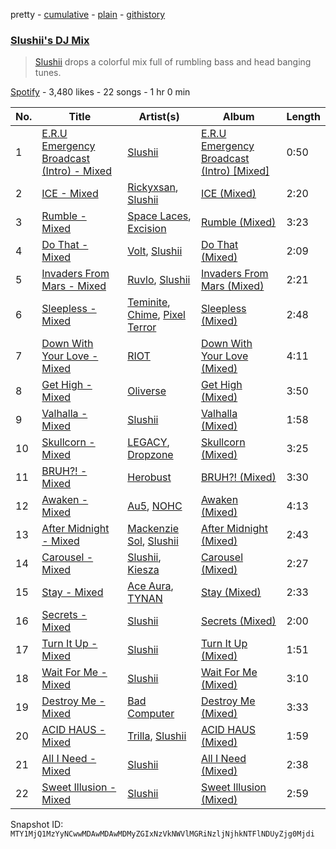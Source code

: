 pretty - [cumulative](/playlists/cumulative/37i9dQZF1DWTA9xrja5XU1.md) - [plain](/playlists/plain/37i9dQZF1DWTA9xrja5XU1) - [githistory](https://github.githistory.xyz/mackorone/spotify-playlist-archive/blob/main/playlists/plain/37i9dQZF1DWTA9xrja5XU1)

### [Slushii's DJ Mix](https://open.spotify.com/playlist/37i9dQZF1DWTA9xrja5XU1)

> <a href="spotify:artist:41rVuRHYAiH7ltBTHVR9We">Slushii</a> drops a colorful mix full of rumbling bass and head banging tunes.

[Spotify](https://open.spotify.com/user/spotify) - 3,480 likes - 22 songs - 1 hr 0 min

| No. | Title | Artist(s) | Album | Length |
|---|---|---|---|---|
| 1 | [E.R.U Emergency Broadcast \(Intro\) \- Mixed](https://open.spotify.com/track/0vmZyTqI5J3PLwyU5r7ys5) | [Slushii](https://open.spotify.com/artist/41rVuRHYAiH7ltBTHVR9We) | [E.R.U Emergency Broadcast \(Intro\) \[Mixed\]](https://open.spotify.com/album/6PuN7QYrTOidlqolwMKjHv) | 0:50 |
| 2 | [ICE \- Mixed](https://open.spotify.com/track/2jnHWiG4e1SMhvRUIkpAB3) | [Rickyxsan](https://open.spotify.com/artist/0lqxqV3IhQXO5czq1d0ZfJ), [Slushii](https://open.spotify.com/artist/41rVuRHYAiH7ltBTHVR9We) | [ICE \(Mixed\)](https://open.spotify.com/album/2J6Uvbe4WcQwAuWfqfnqMI) | 2:20 |
| 3 | [Rumble \- Mixed](https://open.spotify.com/track/6ap9zLTT2jqcLbqrZZ20u8) | [Space Laces](https://open.spotify.com/artist/37PZXblQTqpEWGdjctNcGP), [Excision](https://open.spotify.com/artist/5FKchcZpQOkqFvXBj1aCvb) | [Rumble \(Mixed\)](https://open.spotify.com/album/1RNiVKtGHBQ2WjRINcHoU1) | 3:23 |
| 4 | [Do That \- Mixed](https://open.spotify.com/track/4YBo1LUxdo3XLrtIxru4sh) | [Volt](https://open.spotify.com/artist/1egnc7bfuijfn2K4yGqOCC), [Slushii](https://open.spotify.com/artist/41rVuRHYAiH7ltBTHVR9We) | [Do That \(Mixed\)](https://open.spotify.com/album/3jg8IFS92G7rk9qsp2Dbq3) | 2:09 |
| 5 | [Invaders From Mars \- Mixed](https://open.spotify.com/track/7a0e9QLJe5UPBejgpBKMSA) | [Ruvlo](https://open.spotify.com/artist/3nqbWR5FC0RSkS9kK1aalW), [Slushii](https://open.spotify.com/artist/41rVuRHYAiH7ltBTHVR9We) | [Invaders From Mars \(Mixed\)](https://open.spotify.com/album/3PhzFJV2WuLcPRi1sWR9xp) | 2:21 |
| 6 | [Sleepless \- Mixed](https://open.spotify.com/track/4kdWGjrqKMwHMZRJs9doBZ) | [Teminite](https://open.spotify.com/artist/5EEuae5uigQnwgYCl0s8EF), [Chime](https://open.spotify.com/artist/3hMTYaexWgGkXqvbkt6EIS), [Pixel Terror](https://open.spotify.com/artist/3DajvNySJjylWpCSeXefFm) | [Sleepless \(Mixed\)](https://open.spotify.com/album/3a5tOPhUAi16pGnALPlxcG) | 2:48 |
| 7 | [Down With Your Love \- Mixed](https://open.spotify.com/track/0SuqkRzgOgSHg49h54dHSy) | [RIOT](https://open.spotify.com/artist/0qPGd8tOMHlFZt8EA1uLFY) | [Down With Your Love \(Mixed\)](https://open.spotify.com/album/2bPCEn1HZRIFiiMM11rMaT) | 4:11 |
| 8 | [Get High \- Mixed](https://open.spotify.com/track/3HZlVrZ1FMZIsh9eDaQUh3) | [Oliverse](https://open.spotify.com/artist/3fFMSweDNwFGyHcxjN7MWp) | [Get High \(Mixed\)](https://open.spotify.com/album/254f9IKSO07r5kOHlL60Ph) | 3:50 |
| 9 | [Valhalla \- Mixed](https://open.spotify.com/track/1xdG92vn1xsTlkokUrpG1L) | [Slushii](https://open.spotify.com/artist/41rVuRHYAiH7ltBTHVR9We) | [Valhalla \(Mixed\)](https://open.spotify.com/album/6KYAMSP7fXMJCh69USai85) | 1:58 |
| 10 | [Skullcorn \- Mixed](https://open.spotify.com/track/4JXyI876cmaYZScd1hRFyy) | [LEGACY](https://open.spotify.com/artist/6PDOhuTlQgb9jWwkZ3YwM5), [Dropzone](https://open.spotify.com/artist/5OVzPiR1Oyl2n0U0F7tetU) | [Skullcorn \(Mixed\)](https://open.spotify.com/album/3vqilky7CZuPsP7Nwcknpw) | 3:25 |
| 11 | [BRUH?! \- Mixed](https://open.spotify.com/track/4Sbs1l0XByp0yVaDdZzE3j) | [Herobust](https://open.spotify.com/artist/43tAs3kRWvyu1B7eZOv2pp) | [BRUH?! \(Mixed\)](https://open.spotify.com/album/5BhKZZ2BmVTO5RrBy0ijcz) | 3:30 |
| 12 | [Awaken \- Mixed](https://open.spotify.com/track/6mEGcUD3ercW0U10hzqr7n) | [Au5](https://open.spotify.com/artist/40WIa01eubnEVkxUHeDZyF), [NOHC](https://open.spotify.com/artist/4UkPjMAJX3pG27D7uaubXG) | [Awaken \(Mixed\)](https://open.spotify.com/album/1dMKx8hLTmiTEtQRKjskI5) | 4:13 |
| 13 | [After Midnight \- Mixed](https://open.spotify.com/track/4QcoAJBs6e2nKTy2Z34Q2q) | [Mackenzie Sol](https://open.spotify.com/artist/3E9DITocLFcvQi0v56uhYA), [Slushii](https://open.spotify.com/artist/41rVuRHYAiH7ltBTHVR9We) | [After Midnight \(Mixed\)](https://open.spotify.com/album/3oq4gvfAZjuN80t6aEyUp3) | 2:43 |
| 14 | [Carousel \- Mixed](https://open.spotify.com/track/2Qp8B3LZCKxiBxqdspFOEz) | [Slushii](https://open.spotify.com/artist/41rVuRHYAiH7ltBTHVR9We), [Kiesza](https://open.spotify.com/artist/4zxvC7CRGvggq9EWXOpwAo) | [Carousel \(Mixed\)](https://open.spotify.com/album/2ZYIOHu2GopJ8WIvvXKr8Q) | 2:27 |
| 15 | [Stay \- Mixed](https://open.spotify.com/track/64OJZvkMDPlgoJPytHzI0C) | [Ace Aura](https://open.spotify.com/artist/5o2KBzYUFierWmBhSemAhq), [TYNAN](https://open.spotify.com/artist/5oiSxivTCIoOk5UlMSwzWM) | [Stay \(Mixed\)](https://open.spotify.com/album/6FJK8YRwkgNN72OHDijWRG) | 2:33 |
| 16 | [Secrets \- Mixed](https://open.spotify.com/track/19eNfQcmU4lJYDywwpw4DL) | [Slushii](https://open.spotify.com/artist/41rVuRHYAiH7ltBTHVR9We) | [Secrets \(Mixed\)](https://open.spotify.com/album/6nZxXtAqCwJsOJnaPcDmLs) | 2:00 |
| 17 | [Turn It Up \- Mixed](https://open.spotify.com/track/1uBqhcGwaIXzU23ELmckrT) | [Slushii](https://open.spotify.com/artist/41rVuRHYAiH7ltBTHVR9We) | [Turn It Up \(Mixed\)](https://open.spotify.com/album/2FAGrIAFIyszdcme4nIKgg) | 1:51 |
| 18 | [Wait For Me \- Mixed](https://open.spotify.com/track/3xD7xEqlznAYrWWfqSt4fx) | [Slushii](https://open.spotify.com/artist/41rVuRHYAiH7ltBTHVR9We) | [Wait For Me \(Mixed\)](https://open.spotify.com/album/6dOK4nHrcoxo7VisApG4wh) | 3:10 |
| 19 | [Destroy Me \- Mixed](https://open.spotify.com/track/255kBLQo2g5rXiiEJdXJAO) | [Bad Computer](https://open.spotify.com/artist/7uGeDBa1LJ7T1X4fpl8mwk) | [Destroy Me \(Mixed\)](https://open.spotify.com/album/2DyuQ0Fn1R2EXGMk31fm6Q) | 3:33 |
| 20 | [ACID HAUS \- Mixed](https://open.spotify.com/track/5gWrUMsO67j2bmKl7o5Xu2) | [Trilla](https://open.spotify.com/artist/1lBPeEj4su1YhsDP07mglp), [Slushii](https://open.spotify.com/artist/41rVuRHYAiH7ltBTHVR9We) | [ACID HAUS \(Mixed\)](https://open.spotify.com/album/36Ixi1YS1FKWdcGIF89otx) | 1:59 |
| 21 | [All I Need \- Mixed](https://open.spotify.com/track/7unSiaNJeb0ERu9cMnqUGv) | [Slushii](https://open.spotify.com/artist/41rVuRHYAiH7ltBTHVR9We) | [All I Need \(Mixed\)](https://open.spotify.com/album/14ex7NWmYTZedA9VSEWi6c) | 2:38 |
| 22 | [Sweet Illusion \- Mixed](https://open.spotify.com/track/2VHg152omQ65DyQigrxWwd) | [Slushii](https://open.spotify.com/artist/41rVuRHYAiH7ltBTHVR9We) | [Sweet Illusion \(Mixed\)](https://open.spotify.com/album/09RC6h4C1PiMCA6WSJz55O) | 2:59 |

Snapshot ID: `MTY1MjQ1MzYyNCwwMDAwMDAwMDMyZGIxNzVkNWVlMGRiNzljNjhkNTFlNDUyZjg0Mjdi`
